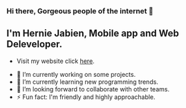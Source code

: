 ### Hi there, Gorgeous people of the internet 👋
## I'm Hernie Jabien, Mobile app and Web Deleveloper. 
- Visit my website click [here](https://herniedev.codes).



<!--
**herndev/herndev** is a ✨ _special_ ✨ repository because its `README.md` (this file) appears on your GitHub profile.

Here are some ideas to get you started:
-->

- 🔭 I’m currently working on some projects.
- 🌱 I’m currently learning new programming trends.
- 👯 I’m looking forward to collaborate with other teams.
- ⚡ Fun fact: I'm friendly and highly approachable.

